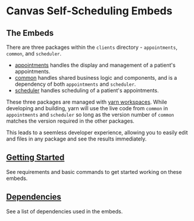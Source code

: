 # Canvas Self-Scheduling Embeds

## The Embeds

There are three packages within the `clients` directory - `appointments`, `common`, and `scheduler`.

- [appointments](./appointments/README.md) handles the display and management of a patient's appointments.
- [common](./common/README.md) handles shared business logic and components, and is a dependency of both `appointments` and `scheduler`.
- [scheduler](./scheduler/README.md) handles scheduling of a patient's appointments.

These three packages are managed with [yarn workspaces](https://yarnpkg.com/features/workspaces). While developing and building, yarn will use the live code from `common` in `appointments` and `scheduler` so long as the version number of `common` matches the version required in the other packages.

This leads to a seemless developer experience, allowing you to easily edit and files in any package and see the results immediately.

## [Getting Started](./documentation/getting-started.md)

See requirements and basic commands to get started working on these embeds.

## [Dependencies](./documentation/dependencies.md)

See a list of dependencies used in the embeds.
